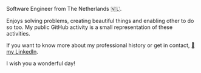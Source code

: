 Software Engineer from The Netherlands 🇳🇱.

Enjoys solving problems, creating beautiful things and enabling other to do so too.
My public GitHub activity is a small representation of these activities.

If you want to know more about my professional history or get in contact, [🔗 my LinkedIn](🔗https://www.linkedin.com/in/lennarttange/).

I wish you a wonderful day!